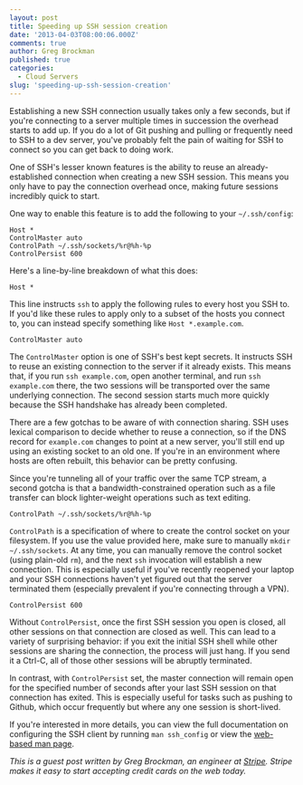 ```yaml
---
layout: post
title: Speeding up SSH session creation
date: '2013-04-03T08:00:06.000Z'
comments: true
author: Greg Brockman
published: true
categories:
  - Cloud Servers
slug: 'speeding-up-ssh-session-creation' 
---
```


Establishing a new SSH connection usually takes only a few seconds, but if you're connecting to a server multiple times in succession the overhead starts to add up. If you do a lot of Git pushing and pulling or frequently need to SSH to a dev server, you've probably felt the pain of waiting for SSH to connect so you can get back to doing work.

One of SSH's lesser known features is the ability to reuse an already-established connection when creating a new SSH session. This means you only have to pay the connection overhead once, making future sessions incredibly quick to start.

<!--more-->

One way to enable this feature is to add the following to your `~/.ssh/config`:

```
Host *
ControlMaster auto
ControlPath ~/.ssh/sockets/%r@%h-%p
ControlPersist 600
```

Here's a line-by-line breakdown of what this does:

```
Host *
```

This line instructs `ssh` to apply the following rules to every host you SSH to. If you'd like these rules to apply only to a subset of the hosts you connect to, you can instead specify something like `Host *.example.com`.

```
ControlMaster auto
```

The `ControlMaster` option is one of SSH's best kept secrets. It instructs SSH to reuse an existing connection to the server if it already exists. This means that, if you run `ssh example.com`, open another terminal, and run `ssh example.com` there, the two sessions will be transported over the same underlying connection. The second session starts much more quickly because the SSH handshake has already been completed.

There are a few gotchas to be aware of with connection sharing. SSH uses lexical comparison to decide whether to reuse a connection, so if the DNS record for `example.com` changes to point at a new server, you'll still end up using an existing socket to an old one. If you're in an environment where hosts are often rebuilt, this behavior can be pretty confusing.

Since you're tunneling all of your traffic over the same TCP stream, a second gotcha is that a bandwidth-constrained operation such as a file transfer can block lighter-weight operations such as text editing.

```
ControlPath ~/.ssh/sockets/%r@%h-%p
```

`ControlPath` is a specification of where to create the control socket on your filesystem. If you use the value provided here, make sure to manually `mkdir ~/.ssh/sockets`. At any time, you can manually remove the control socket (using plain-old `rm`), and the next `ssh` invocation will establish a new connection. This is especially useful if you've recently reopened your laptop and your SSH connections haven't yet figured out that the server terminated them (especially prevalent if you're connecting through a VPN).

```
ControlPersist 600
```

Without `ControlPersist`, once the first SSH session you open is closed, all other sessions on that connection are closed as well. This can lead to a variety of surprising behavior: if you exit the initial SSH shell while other sessions are sharing the connection, the process will just hang. If you send it a Ctrl-C, all of those other sessions will be abruptly terminated.

In contrast, with `ControlPersist` set, the master connection will remain open for the specified number of seconds after your last SSH session on that connection has exited. This is especially useful for tasks such as pushing to Github, which occur frequently but where any one session is short-lived.

If you're interested in more details, you can view the full documentation on configuring the SSH client by running `man ssh_config` or view the [web-based man page](http://linux.die.net/man/5/ssh_config).

_This is a guest post written by Greg Brockman, an engineer at [Stripe](https://stripe.com/). Stripe makes it easy to start accepting credit cards on the web today._
